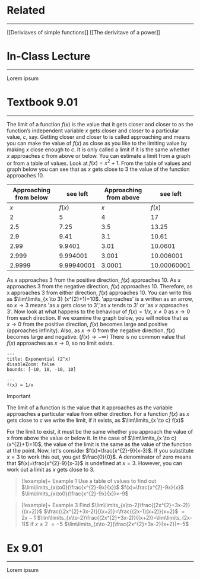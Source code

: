 # Related
---
[[Deriviaves of simple functions]]
[[The derivitave of a power]]

# In-Class Lecture
---
Lorem ipsum

# Textbook 9.01
---
The limit of a function $f(x)$ is the value that it gets closer and closer to as the function’s independent variable $x$ gets closer and closer to a particular value, $c$, say. Getting closer and closer to is called approaching and means you can make the value of $f(x)$ as close as you like to the limiting value by making $x$ close enough to $c$. It is only called a limit if it is the same whether $x$ approaches $c$ from above or below. You can estimate a limit from a graph or from a table of values.
Look at $f(x)=x^{2}+1$. From the table of values and graph below you can see that as $x$ gets close to $3$ the value of the function approaches $10$.

| Approaching from below | see left     | Approaching from above | see left      | 
| ---------------------- | ------------ | ---------------------- | ------------- |
| $x$                    | $f(x)$       | $x$                    | $f(x)$        |
| $2$                    | $5$          | $4$                    | $17$          |
| $2.5$                  | $7.25$       | $3.5$                  | $13.25$       |
| $2.9$                  | $9.41$       | $3.1$                  | $10.61$       |
| $2.99$                 | $9.9401$     | $3.01$                 | $10.0601$     |
| $2.999$                | $9.994001$   | $3.001$                | $10.006001$   |
| $2.9999$               | $9.99940001$ | $3.0001$               | $10.00060001$ |
As $x$ approaches 3 from the positive direction, $f(x)$ approaches 10.
As $x$ approaches 3 from the negative direction, $f(x)$ approaches 10.
Therefore, as x approaches 3 from either direction, $f(x)$ approaches 10.
You can write this as $\lim\limits_{x \to 3} (x^{2}+1)=10$.
'approaches' is a written as an arrow, so $x \to 3$ means 'as $x$ gets close to 3','as $x$ tends to 3' or 'as $x$ approaches 3'.
Now look at what happens to the behaviour of $f(x)=1/x$, $x\neq0$ as $x\to0$ from each direction. If we examine the graph below, you will notice that as $x\to0$ from the positive direction, $f(x)$ becomes large and positive (approaches infinity). Also, as $x\to0$ from the negative direction, $f(x)$ becomes large and negative. ($f(x)\to-\infty$)
There is no common value that $f(x)$ approaches as $x\to0$, so no limit exists.
```functionplot
---
title: Exponential (2^x)
disableZoom: false
bounds: [-10, 10, -10, 10]

---
f(x) = 1/x
```
>[!important]
>The limit of a function is the value that it approaches as the variable approaches a particular value from either direction. For a function $f(x)$ as $x$ gets close to $c$ we write the limit, if it exists, as $\lim\limits_{x \to c} f(x)$

For the limit to exist, it must be the same whether you approach the value of x from above the value or below it. In the case of $\lim\limits_{x \to c} (x^{2}+1)=10$, the value of the limit is the same as the value of the function at the point.
Now, let's consider $f(x)=\frac{x^{2}-9}{x-3}$.
If you substitute $x=3$ to work this out, you get $\frac{0}{0}$.
A denominator of zero means that $f(x)=\frac{x^{2}-9}{x-3}$ is undefined at $x=3$.
However, you can work out a limit as $x$ gets close to 3.

>[!example]+ Example 1
>Use a table of values to find out $\lim\limits_{x\to0}(\frac{x^{2}-9x}{x})$
>$f(x)=\frac{x^{2}-9x}{x}$
>$\lim\limits_{x\to0}(\frac{x^{2}-9x}{x})=-9$

>[!example]+ Example 3
>Find $\lim\limits_{x\to-2}\frac{(2x^{2}+3x-2)}{(x+2)}$
>$\frac{(2x^{2}+3x-2)}{(x+2)}=\frac{(2x-1)(x+2)}{x+2}$
>$=2x-1$
>$\lim\limits_{x\to-2}\frac{(2x^{2}+3x-2)}{(x+2)}=\lim\limits_(2x-1)$ if $x\neq2$
>$=-5$
>$\lim\limits_{x\to-2}(\frac{2x^{2}+3x-2}{x+2})=-5$


# Ex 9.01
---
Lorem ipsum